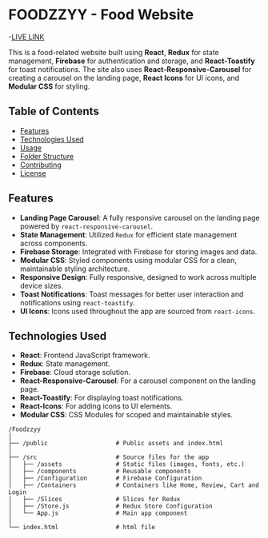 # FOODZZYY - Food Website

-[LIVE LINK](https://foodzzyy.vercel.app/)

This is a food-related website built using **React**, **Redux** for state management, **Firebase** for authentication and storage, and **React-Toastify** for toast notifications. The site also uses **React-Responsive-Carousel** for creating a carousel on the landing page, **React Icons** for UI icons, and **Modular CSS** for styling.

## Table of Contents

- [Features](#features)
- [Technologies Used](#technologies-used)
- [Usage](#usage)
- [Folder Structure](#folder-structure)
- [Contributing](#contributing)
- [License](#license)

## Features

- **Landing Page Carousel**: A fully responsive carousel on the landing page powered by `react-responsive-carousel`.
- **State Management**: Utilized `Redux` for efficient state management across components.
- **Firebase Storage**: Integrated with Firebase for storing images and data.
- **Modular CSS**: Styled components using modular CSS for a clean, maintainable styling architecture.
- **Responsive Design**: Fully responsive, designed to work across multiple device sizes.
- **Toast Notifications**: Toast messages for better user interaction and notifications using `react-toastify`.
- **UI Icons**: Icons used throughout the app are sourced from `react-icons`.

## Technologies Used

- **React**: Frontend JavaScript framework.
- **Redux**: State management.
- **Firebase**: Cloud storage solution.
- **React-Responsive-Carousel**: For a carousel component on the landing page.
- **React-Toastify**: For displaying toast notifications.
- **React-Icons**: For adding icons to UI elements.
- **Modular CSS**: CSS Modules for scoped and maintainable styles.

```
/Foodzzyy
│
├── /public                   # Public assets and index.html
│
├── /src                      # Source files for the app
│   ├── /assets               # Static files (images, fonts, etc.)
│   ├── /components           # Reusable components
│   ├── /Configuration        # Firebase Configuration
│   ├── /Containers           # Containers like Home, Review, Cart and Login
│   ├── /Slices               # Slices for Redux
│   ├── /Store.js             # Redux Store Configuration
│   └── App.js                # Main app component
│
└── index.html                # html file